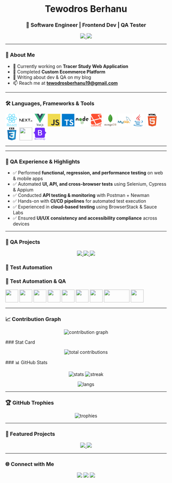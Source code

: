 <!-- Profile README -->

<h1 align="center"> Tewodros Berhanu</h1>
<h3 align="center">🚀 Software Engineer | Frontend Dev | QA Tester</h3>

<p align="center">
  <a href="mailto:tewodrosberhanu19@gmail.com">
    <img src="https://img.shields.io/badge/Email-tewodrosberhanu19%40gmail.com-red?style=for-the-badge&logo=gmail" />
  </a>
  <a href="https://linkedin.com/in/tewodros-berhanu-953750230/" target="_blank">
    <img src="https://img.shields.io/badge/LinkedIn-Tewodros%20Berhanu-blue?style=for-the-badge&logo=linkedin" />
  </a>
<!--   <a href="https://thedron16.netlify.app" target="_blank">
    <img src="https://img.shields.io/badge/Portfolio-thedron16.netlify.app-green?style=for-the-badge&logo=firefox" />
  </a> -->
</p>

---

### 🌟 About Me
- 🔭 Currently working on **Tracer Study Web Application**  
- 👯 Completed **Custom Ecommerce Platform**    
- 📝 Writing about dev & QA on my blog  
- 📫 Reach me at **tewodrosberhanu19@gmail.com**

---

### 🛠️ Languages, Frameworks & Tools
<p align="left">
<!-- Dev stack -->
<img src="https://raw.githubusercontent.com/devicons/devicon/master/icons/react/react-original-wordmark.svg" width="40" height="40"/>
<img src="https://raw.githubusercontent.com/devicons/devicon/master/icons/nextjs/nextjs-original-wordmark.svg" width="40" height="40"/>
<img src="https://raw.githubusercontent.com/devicons/devicon/master/icons/vuejs/vuejs-original-wordmark.svg" width="40" height="40"/>
<img src="https://raw.githubusercontent.com/devicons/devicon/master/icons/javascript/javascript-original.svg" width="40" height="40"/>
<img src="https://raw.githubusercontent.com/devicons/devicon/master/icons/typescript/typescript-original.svg" width="40" height="40"/>
<img src="https://raw.githubusercontent.com/devicons/devicon/master/icons/nodejs/nodejs-original-wordmark.svg" width="40" height="40"/>
<img src="https://raw.githubusercontent.com/devicons/devicon/master/icons/laravel/laravel-plain-wordmark.svg" width="40" height="40"/>
<img src="https://raw.githubusercontent.com/devicons/devicon/master/icons/mongodb/mongodb-original-wordmark.svg" width="40" height="40"/>
<img src="https://raw.githubusercontent.com/devicons/devicon/master/icons/mysql/mysql-original-wordmark.svg" width="40" height="40"/>
<img src="https://raw.githubusercontent.com/devicons/devicon/master/icons/java/java-original.svg" width="40" height="40"/>
<img src="https://raw.githubusercontent.com/devicons/devicon/master/icons/html5/html5-original-wordmark.svg" width="40" height="40"/>
<img src="https://raw.githubusercontent.com/devicons/devicon/master/icons/css3/css3-original-wordmark.svg" width="40" height="40"/>
<img src="https://www.vectorlogo.zone/logos/tailwindcss/tailwindcss-icon.svg" width="40" height="40"/>
<img src="https://raw.githubusercontent.com/devicons/devicon/master/icons/bootstrap/bootstrap-plain-wordmark.svg" width="40" height="40"/>
</p>

---
---

### 🧪 QA Experience & Highlights
- ✅ Performed **functional, regression, and performance testing** on web & mobile apps  
- ✅ Automated **UI, API, and cross-browser tests** using Selenium, Cypress & Appium  
- ✅ Conducted **API testing & monitoring** with Postman + Newman  
- ✅ Hands-on with **CI/CD pipelines** for automated test execution  
- ✅ Experienced in **cloud-based testing** using BrowserStack & Sauce Labs  
- ✅ Ensured **UI/UX consistency and accessibility compliance** across devices  

---

### 🚀 QA Projects
<p align="center">
  <a href="https://github.com/tediyo/lersha-testing">
    <img src="https://github-readme-stats.vercel.app/api/pin/?username=tediyo&repo=lersha-testing&theme=tokyonight" />
  </a>
  <a href="https://github.com/tediyo/qa-automation-suite">
    <img src="https://github-readme-stats.vercel.app/api/pin/?username=tediyo&repo=qa-automation-suite&theme=tokyonight" />
  </a>
  <a href="https://github.com/tediyo/api-testing-postman">
    <img src="https://github-readme-stats.vercel.app/api/pin/?username=tediyo&repo=api-testing-postman&theme=tokyonight" />
  </a>
</p>

### 🧪 Test Automation
### 🧪 Test Automation & QA
<p align="left">
  <!-- Selenium -->
  <img src="https://www.vectorlogo.zone/logos/selenium/selenium-icon.svg" width="40" height="40"/>
  <!-- Cypress -->
  <img src="https://raw.githubusercontent.com/cypress-io/cypress-icons/master/src/logo/cypress-io-logo-round.svg" width="40" height="40"/>
  <!-- Appium -->
  <img src="https://appium.io/docs/en/latest/assets/images/appium-logo.svg" width="40" height="40"/>
  <!-- Postman -->
  <img src="https://www.vectorlogo.zone/logos/getpostman/getpostman-icon.svg" width="40" height="40"/>
  <!-- Newman -->
  <img src="https://avatars.githubusercontent.com/u/3221291?s=200&v=4" width="40" height="40"/> <!-- Newman -->
  <!-- Jest -->
  <img src="https://www.vectorlogo.zone/logos/jestjsio/jestjsio-icon.svg" width="40" height="40"/>
  <!-- JUnit -->
  <img src="https://raw.githubusercontent.com/simple-icons/simple-icons/develop/icons/junit.svg" width="40" height="40"/>
  <!-- BrowserStack -->
  <img src="https://www.browserstack.com/images/static/header-logo.jpg" width="80" height="40"/>
  <!-- Sauce Labs -->
  <img src="https://avatars.githubusercontent.com/u/8908513?s=200&v=4" width="40" height="40"/>
</p>



---
### 📈 Contribution Graph
<p align="center">
  <img src="https://github-readme-activity-graph.vercel.app/graph?username=tediyo&theme=tokyo-night&hide_border=true" alt="contribution graph" />
</p>
### Stat Card
<p align="center">
  <!-- Total Contributions Card -->
  <img src="https://github-readme-stats.vercel.app/api?username=tediyo&show_icons=true&count_private=true&include_all_commits=true&theme=tokyonight" alt="total contributions" />
</p>
### 📊 GitHub Stats
<p align="center">
  <img src="https://github-readme-stats.vercel.app/api?username=tediyo&show_icons=true&theme=tokyonight" alt="stats" />
  <img src="https://github-readme-streak-stats.herokuapp.com/?user=tediyo&theme=tokyonight" alt="streak" />
</p>

<p align="center">
  <img src="https://github-readme-stats.vercel.app/api/top-langs?username=tediyo&show_icons=true&locale=en&layout=compact&theme=tokyonight" alt="langs" />
</p>

---

### 🏆 GitHub Trophies
<p align="center">
  <img src="https://github-profile-trophy.vercel.app/?username=tediyo&theme=radical&no-frame=false&no-bg=false&margin-w=4" alt="trophies" />
</p>

---

### 🚀 Featured Projects
<p align="center">
  <a href="https://tracerbdr.000webhostapp.com/admin">
    <img src="https://github-readme-stats.vercel.app/api/pin/?username=tediyo&repo=tracer-study&theme=tokyonight" />
  </a>
  <a href="https://thedron16.netlify.app">
    <img src="https://github-readme-stats.vercel.app/api/pin/?username=tediyo&repo=ecommerce-platform&theme=tokyonight" />
  </a>
</p>

---

### 🌐 Connect with Me
<p align="center">
  <a href="https://dev.to/thedron16" target="_blank"><img src="https://skillicons.dev/icons?i=devto" /></a>
  <a href="https://linkedin.com/in/tewodros-berhanu-953750230/" target="_blank"><img src="https://skillicons.dev/icons?i=linkedin" /></a>
  <a href="https://instagram.com/thedron_16" target="_blank"><img src="https://skillicons.dev/icons?i=instagram" /></a>
</p>
